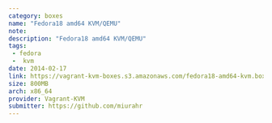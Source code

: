 ```yaml
---
category: boxes
name: "Fedora18 amd64 KVM/QEMU"
note: 
description: "Fedora18 amd64 KVM/QEMU"
tags:
 - fedora
 -  kvm
date: 2014-02-17
link: https://vagrant-kvm-boxes.s3.amazonaws.com/fedora18-amd64-kvm.box
size: 800MB
arch: x86_64
provider: Vagrant-KVM
submitter: https://github.com/miurahr
---
```

